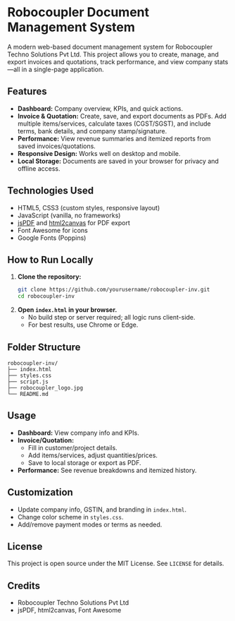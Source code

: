 # Robocoupler Document Management System

A modern web-based document management system for Robocoupler Techno Solutions Pvt Ltd. This project allows you to create, manage, and export invoices and quotations, track performance, and view company stats—all in a single-page application.

## Features

- **Dashboard:** Company overview, KPIs, and quick actions.
- **Invoice & Quotation:** Create, save, and export documents as PDFs. Add multiple items/services, calculate taxes (CGST/SGST), and include terms, bank details, and company stamp/signature.
- **Performance:** View revenue summaries and itemized reports from saved invoices/quotations.
- **Responsive Design:** Works well on desktop and mobile.
- **Local Storage:** Documents are saved in your browser for privacy and offline access.

## Technologies Used

- HTML5, CSS3 (custom styles, responsive layout)
- JavaScript (vanilla, no frameworks)
- [jsPDF](https://github.com/parallax/jsPDF) and [html2canvas](https://github.com/niklasvh/html2canvas) for PDF export
- Font Awesome for icons
- Google Fonts (Poppins)

## How to Run Locally

1. **Clone the repository:**
   ```sh
   git clone https://github.com/yourusername/robocoupler-inv.git
   cd robocoupler-inv
   ```
2. **Open `index.html` in your browser.**
   - No build step or server required; all logic runs client-side.
   - For best results, use Chrome or Edge.

## Folder Structure

```
robocoupler-inv/
├── index.html
├── styles.css
├── script.js
├── robocoupler_logo.jpg
└── README.md
```

## Usage

- **Dashboard:** View company info and KPIs.
- **Invoice/Quotation:**
  - Fill in customer/project details.
  - Add items/services, adjust quantities/prices.
  - Save to local storage or export as PDF.
- **Performance:** See revenue breakdowns and itemized history.

## Customization

- Update company info, GSTIN, and branding in `index.html`.
- Change color scheme in `styles.css`.
- Add/remove payment modes or terms as needed.

## License

This project is open source under the MIT License. See `LICENSE` for details.

## Credits

- Robocoupler Techno Solutions Pvt Ltd
- jsPDF, html2canvas, Font Awesome



